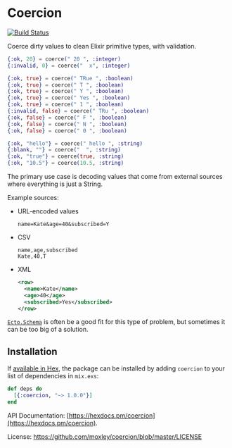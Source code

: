 # Coercion

[![Build Status](https://api.travis-ci.org/moxley/coercion.svg?branch=master)](https://travis-ci.org/moxley/coercion)

Coerce dirty values to clean Elixir primitive types, with validation.

```elixir
{:ok, 20} = coerce(" 20 ", :integer)
{:invalid, 0} = coerce("  x", :integer)

{:ok, true} = coerce(" TRue ", :boolean)
{:ok, true} = coerce(" T ", :boolean)
{:ok, true} = coerce(" Y ", :boolean)
{:ok, true} = coerce(" Yes ", :boolean)
{:ok, true} = coerce(" 1 ", :boolean)
{:invalid, false} = coerce(" TRu ", :boolean)
{:ok, false} = coerce(" F ", :boolean)
{:ok, false} = coerce(" N ", :boolean)
{:ok, false} = coerce(" 0 ", :boolean)

{:ok, "hello"} = coerce(" hello ", :string)
{:blank, ""} = coerce("  ", :string)
{:ok, "true"} = coerce(true, :string)
{:ok, "10.5"} = coerce(10.5, :string)
```

The primary use case is decoding values that come from external sources where
everything is just a String.

Example sources:

* URL-encoded values
  ```
  name=Kate&age=40&subscribed=Y
  ```
* CSV
  ```csv
  name,age,subscribed
  Kate,40,T
  ```
* XML
  ```xml
  <row>
    <name>Kate</name>
    <age>40</age>
    <subscribed>Yes</subscribed>
  </row>
  ```

[`Ecto.Schema`](https://hexdocs.pm/ecto/Ecto.Schema.html) is often be a good
fit for this type of problem, but sometimes it can be too big of a solution.

## Installation

If [available in Hex](https://hex.pm/docs/publish), the package can be installed
by adding `coercion` to your list of dependencies in `mix.exs`:

```elixir
def deps do
  [{:coercion, "~> 1.0.0"}]
end
```

API Documentation: [https://hexdocs.pm/coercion](https://hexdocs.pm/coercion).

License: https://github.com/moxley/coercion/blob/master/LICENSE
